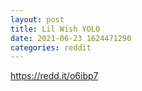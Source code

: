 ```yaml
--- 
layout: post 
title: Lil Wish YOLO 
date: 2021-06-23 1624471290 
categories: reddit 
--- 
```

https://redd.it/o6ibp7